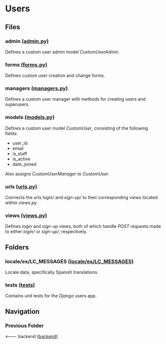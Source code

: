 Users
================

Files
---------------------------------
### admin [(admin.py)](admin.py)

Defines a custom user admin model *CustomUserAdmin*.

### forms [(forms.py)](forms.py)

Defines custom user creation and change forms.

### managers [(managers.py)](managers.py)

Defines a custom user manager with methods for creating users and superusers.

### models [(models.py)](models.py)

Defines a custom user model *CustomUser*, consisting of the following fields:

* user_id
* email
* is_staff
* is_active
* date_joined

Also assigns *CustomUserManager* to *CustomUser*.

### urls [(urls.py)](urls.py)

Connects the urls *login/* and *sign-up/* to their corresponding views located within *views.py*.

### views [(views.py)](views.py)

Defines login and sign-up views, both of which handle *POST* requests made to either *login/* or *sign-up/*, respectively.

Folders
---------------------------------
### locale/es/LC_MESSAGES [(locale/es/LC_MESSAGES)](locale/es/LC_MESSAGES)

Locale data, specifically Spanish translations.

### tests [(tests)](tests)

Contains unit tests for the *Django* users app.

Navigation
---------------------------------
### Previous Folder

<--- backend [(backend)](../../)
